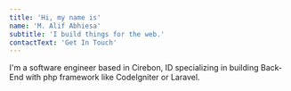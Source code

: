 ```yaml
---
title: 'Hi, my name is'
name: 'M. Alif Abhiesa'
subtitle: 'I build things for the web.'
contactText: 'Get In Touch'
---
```


I'm a software engineer based in Cirebon, ID specializing in building Back-End with php framework like CodeIgniter or Laravel.
